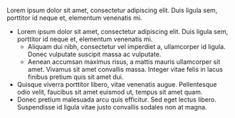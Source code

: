 Lorem ipsum dolor sit amet, consectetur adipiscing elit. Duis ligula
sem, porttitor id neque et, elementum venenatis mi.

-   Lorem ipsum dolor sit amet, consectetur adipiscing elit. Duis ligula
    sem, porttitor id neque et, elementum venenatis mi.
    -   Aliquam dui nibh, consectetur vel imperdiet a, ullamcorper id ligula.
        Donec vulputate suscipit massa ac vulputate.
    -   Aenean accumsan maximus risus, a mattis mauris ullamcorper sit amet.
        Vivamus sit amet convallis massa. Integer vitae felis in lacus finibus
        pretium quis sit amet dui.
-   Quisque viverra porttitor libero, vitae venenatis augue. Pellentesque
    odio velit, faucibus sit amet euismod ut, tempus sit amet quam.
-   Donec pretium malesuada arcu quis efficitur. Sed eget lectus libero.
    Suspendisse id ligula vitae justo convallis sodales non at magna.
